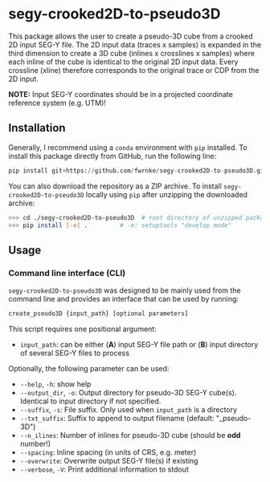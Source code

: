 # segy-crooked2D-to-pseudo3D

This package allows the user to create a pseudo-3D cube from a crooked 2D input SEG-Y file. The 2D input data (traces x samples) is expanded in the third dimension to create a 3D cube (inlines x crosslines x samples) where each inline of the cube is identical to the original 2D input data. Every crossline (xline) therefore corresponds to the original trace or CDP from the 2D input.

**NOTE:** Input SEG-Y coordinates should be in a projected coordinate reference system (e.g. UTM)!

## Installation

Generally, I recommend using a `conda` environment with `pip` installed. To install this package directly from GitHub, run the following line:

```python
pip install git+https://github.com/fwrnke/segy-crooked2D-to-pseudo3D.git
```

You can also download the repository as a ZIP archive. To install `segy-crooked2D-to-pseudo3D` locally using `pip` after unzipping the downloaded archive:

```bash
>>> cd ./segy-crooked2D-to-pseudo3D  # root directory of unzipped package
>>> pip install [-e] .         # -e: setuptools "develop mode"
```

## Usage

### Command line interface (CLI)

`segy-crooked2D-to-pseudo3D` was designed to be mainly used from the command line and provides an interface that can be used by running:

```bash
create_pseudo3D {input_path} [optional parameters]
```

This script requires one positional argument:

- `input_path`: can be either (**A**) input SEG-Y file path or (**B**) input directory of several SEG-Y files to process

Optionally, the following parameter can be used:

- `--help`, `-h`: show help
- `--output_dir`, `-o`: Output directory for pseudo-3D SEG-Y cube(s). Identical to input directory if not specified.
- `--suffix`, `-s`: File suffix. Only used when ``input_path`` is a directory
- `--txt_suffix`: Suffix to append to output filename (default: "_pseudo-3D")
- `--n_ilines`: Number of inlines for pseudo-3D cube (should be **odd** number!)
- `--spacing`: Inline spacing (in units of CRS, e.g. meter)
- `--overwrite`: Overwrite output SEG-Y file(s) if existing
- `--verbose`, `-V`: Print additional information to stdout



